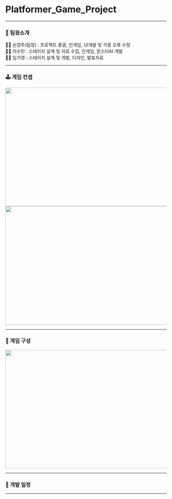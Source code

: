 # Platformer_Game_Project
***
### 👥 팀원소개
🧑🏻 손영주(팀장) : 프로젝트 총괄, 인게임, UI개발 및 각종 오류 수정<br>
🧑🏻 이수민 : 스테이지 설계 및 자료 수집, 인게임, 몬스터AI 개발<br>
👩🏻 임가영 : 스테이지 설계 및 개발, 디자인, 발표자료<br>
***
### 🕹 게임 컨셉
<img src="https://user-images.githubusercontent.com/43926202/182036264-a432bb58-bfa2-432a-b35e-aa7d6c2a449f.jpg" width="700" height="370"><br>
<img src="https://user-images.githubusercontent.com/43926202/182036322-43e37c8d-3bdc-4236-a5d4-94d6b7156826.jpg" width="700" height="370"><br>
***
### 👾 게임 구성
<img src="https://user-images.githubusercontent.com/43926202/182037636-3fde95e4-7ac9-4e65-8061-4696e3551b90.jpg" width="700" height="370"><br>
***
### 📆 개발 일정
***
